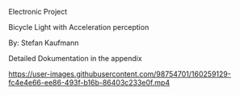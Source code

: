 Electronic Project

Bicycle Light with Acceleration perception


By: Stefan Kaufmann	

Detailed Dokumentation in the appendix



https://user-images.githubusercontent.com/98754701/160259129-fc4e4e66-ee86-493f-b16b-86403c233e0f.mp4

